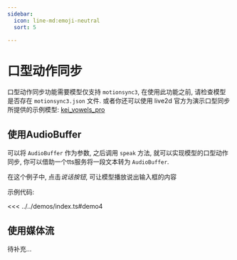 ```yaml
---
sidebar:
  icon: line-md:emoji-neutral
  sort: 5

---
```


# 口型动作同步

口型动作同步功能需要模型仅支持 `motionsync3`, 在使用此功能之前, 请检查模型是否存在 `motionsync3.json` 文件. 或者你还可以使用 live2d 官方为演示口型同步所提供的示例模型: [kei_vowels_pro](https://model.hacxy.cn/kei_vowels_pro/)

## 使用AudioBuffer

可以将 `AudioBuffer` 作为参数, 之后调用 `speak` 方法, 就可以实现模型的口型动作同步, 你可以借助一个tts服务将一段文本转为 `AudioBuffer`.

<Demo :demo="demo4" width="100%" :style="{marginBottom: '90px'}"/>

在这个例子中, 点击*说话按钮*, 可让模型播放说出输入框的内容

示例代码:

<<< ../../demos/index.ts#demo4

<script setup>
import { demo4 } from '../../demos/index.ts'
</script>

## 使用媒体流

待补充...
